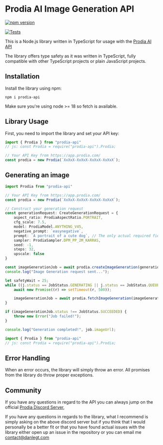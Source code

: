 # Prodia AI Image Generation API
[![npm version](https://badge.fury.io/js/prodia-api.svg?1)](https://badge.fury.io/js/prodia-api)

[![Tests](https://github.com/JustKato/prodia-ts-api/actions/workflows/main.yml/badge.svg)](https://github.com/JustKato/prodia-ts-api/actions/workflows/main.yml)

This is a Node.js library written in TypeScript for usage with the [Prodia AI API](https://docs.prodia.com/reference/getting-started)

The library offers type safety as it was written in TypeScript, fully compatible with other TypeScript projects or plain JavaScript projects.

## Installation

Install the library using npm:

```
npm i prodia-api
```

Make sure you're using node >= 18 so fetch is available.

## Library Usage

First, you need to import the library and set your API key:

```ts
import { Prodia } from "prodia-api"
// js: const Prodia = require("prodia-api").Prodia;

// Your API Key from https://app.prodia.com/
const prodia = new Prodia(`XxXxX-XxXxX-XxXxX-XxXxX`);
```

## Generating an image
```ts
import Prodia from "prodia-api"

// Your API Key from https://app.prodia.com/
const prodia = new Prodia(`XxXxX-XxXxX-XxXxX-XxXxX`);

// Construct your generation request
const generationRequest: CreateGenerationRequest = {
    aspect_ratio: ProdiaAspectRatio.PORTRAIT,
    cfg_scale: 7.5,
    model: ProdiaModel.ANYTHING_V45,
    negative_prompt: `easynegative`,
    prompt: `A portrait of a cute dog`, // The only actual required field, feel free to only send this.
    sampler: ProdiaSampler.DPM_PP_2M_KARRAS,
    seed: -1,
    steps: 32,
    upscale: false
}

const imageGenerationJob = await prodia.createImageGeneration(generationRequest);
console.log("Image Generation request sent...");

let safetyWait = 25;
while ((j.status == JobStatus.GENERATING || j.status == JobStatus.QUEUED) && --safetyWait > 0 ) {
    await new Promise((r) => setTimeout(r, 500));

    imageGenerationJob = await prodia.fetchImageGeneration(imageGenerationJob.job);
}

if (imageGenerationJob.status !== JobStatus.SUCCEEDED) {
    throw new Error("Job failed!");
}

console.log("Generation completed!", job.imageUrl);

```


```ts
import { Prodia } from "prodia-api"
// js: const Prodia = require("prodia-api").Prodia;

```

## Error Handling
When an error occurs, the library will simply throw an error. All promises from the library do throw proper exceptions.

## Community

If you have any questions in regard to the API you can always jump on the official [Prodia Discord Server](https://discord.gg/CaYpfEGrWC), 

If you have any questions in regards to the library, what I recommend is simply asking on the above discord server but if you think that I would personally be a better fit or that you have found actual issues with the library either open up an issue in the repository or you can email me [contact@danlegt.com](mailto:contact@danlegt.com)
